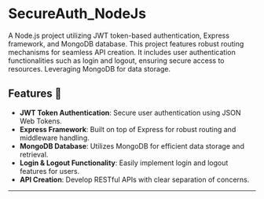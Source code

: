 # SecureAuth_NodeJs
A Node.js project utilizing JWT token-based authentication, Express framework, and MongoDB database. This project features robust routing mechanisms for seamless API creation. It includes user authentication functionalities such as login and logout, ensuring secure access to resources. Leveraging MongoDB for data storage.

## Features 🚀

- **JWT Token Authentication**: Secure user authentication using JSON Web Tokens.
- **Express Framework**: Built on top of Express for robust routing and middleware handling.
- **MongoDB Database**: Utilizes MongoDB for efficient data storage and retrieval.
- **Login & Logout Functionality**: Easily implement login and logout features for users.
- **API Creation**: Develop RESTful APIs with clear separation of concerns.

---

